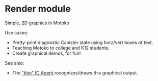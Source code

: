 # Render module

Simple, 2D graphics in Motoko

Use cases:

- Pretty-print diagnostic Canister state using horz/vert boxes of text.
- Teaching Motoko to college and K12 students.
- Create graphical demos, for fun!

See also: 

- The ["thin" IC Agent](https://github.com/matthewhammer/zqm/pull/6) recognizes/draws this graphical output.



